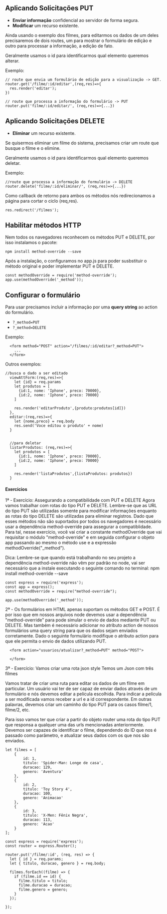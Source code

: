 ## Aplicando Solicitações PUT

* **Enviar informação** confidencial ao servidor de forma segura.
* **Modificar** um recurso existente.

<p>Ainda usando o exemplo dos filmes, para editarmos os dados de um deles precisaremos de dois routes, um para mostrar o formulário de edição e outro para processar a informação, a edição de fato.</p>

<p>Geralmente usamos o id para identificarmos qual elemento queremos alterar.</p>

Exemplo:  
~~~
// route que envia um formulário de edição para a visualização -> GET.
router.get('/filme/:id/editar',(req,res)=>{
  res.render('editar');
})

// route que processa a informação do formulário -> PUT
router.put('filme/:id/editar/', (req,res)=>{...})
~~~

## Aplicando Solicitações DELETE

* **Eliminar** um recurso existente.  

<p>Se quisermos eliminar um filme do sistema, precisamos criar um route que busque o filme e o elimine. </p>

<p>Geralmente usamos o id para identificarmos qual elemento queremos deletar.</p>

Exemplo:  
~~~
//route que processa a informação do formulário -> DELETE
router.delete('filme/:id/eliminar/', (req,res)=>{...})
~~~

<p>Como callback de retorno para ambos os métodos nós redirecionamos a página para cortar o ciclo (req,res). </p>  

~~~
res.redirect('/filmes');
~~~

## Habilitar métodos HTTP

<p>
  Nem todos os navegadores reconhecem os métodos PUT e DELETE, por isso instalamos o pacote:  
</p>  

` npm install method-override --save `  

<p>Após a instalação, o configuramos no app.js para poder susbstituir o método original e poder implementar PUT e DELETE.</p>  

~~~
const methodOverride = require('method-override');
app.use(methodOverride('_method'));
~~~  

## Configurar o formulário   

<p> Para usar precisamos incluir a informação por uma <b>query string</b> ao action do formulário.</p>  

* ` ?_method=PUT `  
* ` ?_method=DELETE `  

Exemplo:
~~~
  <form method="POST" action="/filmes/:id/editar?_method=PUT">
    ...
  </form>
~~~  
  
Outros exemplos:  
~~~
//busca o dado a ser editado
  viewAttForm:(req,res)=>{
    let {id} = req.params
    let produtos = [
      {id:1, nome: 'Iphone', preco: 70000},
      {id:2, nome: 'Iphone', preco: 70000}
    ]

    res.render('editarProduto',{produto:produtos[id]})
  },
  editar:(req,res)=>{
    let {nome,preco} = req.body
    res.send('Voce editou o produto' + nome)
  }


  //para deletar
  listarProdutos: (req,res)=>{
    let produtos = [
      {id:1, nome: 'Iphone', preco: 70000},
      {id:2, nome: 'Iphone', preco: 70000}
    ]

    res.render('listaProdutos',{listaProdutos: produtos})
  }
~~~

#### Exercicios  
<p>
 1ª - Exercício: Assegurando a compatibilidade com PUT e DELETE
Agora vamos trabalhar com rotas do tipo PUT e DELETE. Lembre-se que as URL do tipo PUT são utilizadas somente para modificar informações enquanto as rotas do tipo DELETE são utilizadas para eliminar registros. Dado que esses métodos não são suportados por todos os navegadores é necessário usar a dependência method-override para assegurar a compatiblidade. Para tal, nesse exercício, você vai criar a constante methodOverride que vai requisitar o módulo "method-override" e em seguida configurar o objeto app passando ao mesmo o método use e a expressão methodOverride("_method").

Dica: Lembre-se que quando está trabalhando no seu projeto a dependência method-override não vêm por padrão no node, vai ser necessário que a instale executando o seguinte comando no terminal: npm install method-override --save
</p>

~~~
const express = require('express');
const app = express();
const methodOverride = require("method-override");

app.use(methodOverride('_method'));
~~~   

<p>
 2ª -  Os formulários em HTML apenas suportam os métodos GET e POST. É por isso que em nossos arquivos node devemos usar a dependência "method-override" para pode simular o envio de dados mediante PUT ou DELETE. Mas também é necessário adicionar no atributo action de nossos formulários uma query string para que os dados sejam enviados corretamente. Dado o seguinte formulário modifique o atributo action para que ele permita o envio de dados utilizando PUT.
</p>

~~~
  <form action="usuarios/atualizar?_method=PUT" method="POST">

  </form>
~~~  

<p>
3ª - Exercício: Vamos criar uma rota json style
Temos um Json com três filmes

Vamos tratar de criar uma ruta para editar os dados de um filme em particular. Um usuário vai ter de ser capaz de enviar dados através de um formulário e nós devemos editar a película escolhida. Para indicar a película a ser modificada vamos receber a url e a id correspondente.  Em outras palavras, devemos criar um caminho do tipo PUT para os casos filme/1, filme/2, etc.

Para isso vamos ter que criar a partir do objeto router uma rota do tipo PUT que responsa a qualquer uma das urls mencionadas anteriormente.
Devemos ser capazes de identificar o filme, dependendo do ID que nos é passado como parâmetro, e atualizar seus dados com os que nos são enviados.
</p>

~~~
let filmes = [
    {
        id: 1,
        titulo: 'Spider-Man: Longe de casa',
        duracao: 129,
        genero: 'Aventura'
    },
    {
        id: 2,
        titulo: 'Toy Story 4',
        duracao: 100,
        genero: 'Animacao'
    },
    {
        id: 3,
        titulo: 'X-Men: Fênix Negra',
        duracao: 113,
        genero: 'Acao'
    }
];

const express = require('express');
const router = express.Router();

router.put('/filme/:id', (req, res) => {
  let { id } = req.params;
  let { titulo, duracao, genero } = req.body;

  filmes.forEach((filme) => {
    if (filme.id == id) {
      filme.titulo = titulo;
      filme.duracao = duracao;
      filme.genero = genero;
    }
  });
  
});
~~~